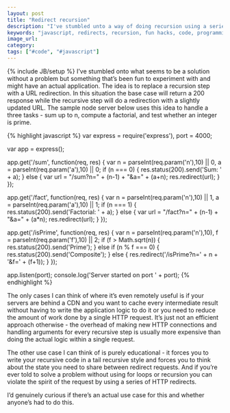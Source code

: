 ```yaml
---
layout: post
title: "Redirect recursion"
description: "I've stumbled unto a way of doing recursion using a series of redirects. I can't think of a real use case but it's one of those fun hacks that's interesting to see."
keywords: "javascript, redirects, recursion, fun hacks, code, programming"
image_url:
category:
tags: ["#code", "#javascript"]
---
```

{% include JB/setup %}
I’ve stumbled onto what seems to be a solution without a problem but something that’s been fun to experiment with and might have an actual application. The idea is to replace a recursion step with a URL redirection. In this situation the base case will return a 200 response while the recursive step will do a redirection with a slightly updated URL. The sample node server below uses this idea to handle a three tasks - sum up to n, compute a factorial, and test whether an integer is prime.

{% highlight javascript %}
var express  = require('express'),
    port = 4000;

var app = express();

app.get('/sum', function(req, res) {
  var n = parseInt(req.param('n'),10) || 0,
      a = parseInt(req.param('a'),10) || 0;
  if (n === 0) {
      res.status(200).send('Sum: ' + a);
  } else {
      var url = "/sum?n=" + (n-1) + "&a=" + (a+n);
      res.redirect(url);
  }
});

app.get('/fact', function(req, res) {
  var n = parseInt(req.param('n'),10) || 1,
          a = parseInt(req.param('a'),10) || 1;
  if (n === 1) {
      res.status(200).send('Factorial: ' + a);
  } else {
      var url = "/fact?n=" + (n-1) + "&a=" + (a*n);
      res.redirect(url);
  }
});

app.get('/isPrime', function(req, res) {
  var n = parseInt(req.param('n'),10),
      f = parseInt(req.param('f'),10) || 2;
  if (f > Math.sqrt(n)) {
      res.status(200).send('Prime');
  } else if (n % f === 0) {
      res.status(200).send('Composite');
  } else {
      res.redirect('/isPrime?n=' + n + '&f=' + (f+1));
  }
});

app.listen(port);
console.log('Server started on port ' + port);
{% endhighlight %}

The only cases I can think of where it’s even remotely useful is if your servers are behind a CDN and you want to cache every intermediate result without having to write the application logic to do it or you need to reduce the amount of work done by a single HTTP request. It’s just not an efficient approach otherwise - the overhead of making new HTTP connections and handling arguments for every recursive step is usually more expensive than doing the actual logic within a single request.

The other use case I can think of is purely educational - it forces you to write your recursive code in a tail recursive style and forces you to think about the state you need to share between redirect requests. And if you’re ever told to solve a problem without using for loops or recursion you can violate the spirit of the request by using a series of HTTP redirects.

I’d genuinely curious if there’s an actual use case for this and whether anyone’s had to do this.